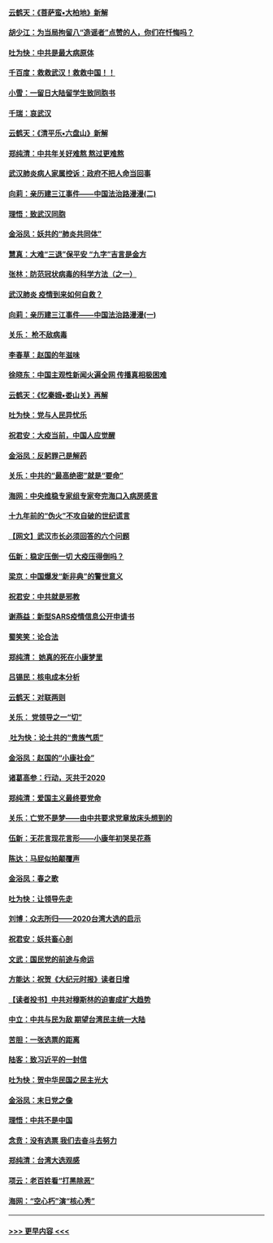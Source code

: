 #### [云鹤天：《菩萨蛮▪大柏地》新解](../pages/nsc993/n11838059.md?t=02021031) 
#### [胡少江：为当局拘留八“造谣者”点赞的人，你们在忏悔吗？](../pages/nsc993/n11836801.md?t=02021031) 
#### [吐为快：中共是最大病原体](../pages/nsc993/n11836748.md?t=02021031) 
#### [千百度：救救武汉！救救中国！！](../pages/nsc993/n11836145.md?t=02021031) 
#### [小雪：一留日大陆留学生致同胞书](../pages/nsc993/n11834624.md?t=02021031) 
#### [千瑞：哀武汉](../pages/nsc993/n11833647.md?t=02021031) 
#### [云鹤天：《清平乐▪六盘山》新解](../pages/nsc993/n11833611.md?t=02021031) 
#### [郑纯清：中共年关好难熬 熬过更难熬](../pages/nsc993/n11833489.md?t=02021031) 
#### [武汉肺炎病人家属控诉：政府不把人命当回事](../pages/nsc993/n11833205.md?t=02021031) 
#### [向莉：亲历建三江事件——中国法治路漫漫(二)](../pages/nsc993/n11829102.md?t=02021031) 
#### [理悟：致武汉同胞](../pages/nsc993/n11831522.md?t=02021031) 
#### [金浴凤：妖共的“肺炎共同体”](../pages/nsc993/n11829448.md?t=02021031) 
#### [慧真：大难“三退”保平安 “九字”吉言是金方](../pages/nsc993/n11829501.md?t=02021031) 
#### [张林：防范冠状病毒的科学方法（之一）](../pages/nsc993/n11828618.md?t=02021031) 
#### [武汉肺炎 疫情到来如何自救？](../pages/nsc993/n11827632.md?t=02021031) 
#### [向莉：亲历建三江事件——中国法治路漫漫(一)](../pages/nsc993/n11827190.md?t=02021031) 
#### [关乐： 枪不敌病毒](../pages/nsc993/n11826746.md?t=02021031) 
#### [李春草：赵国的年滋味](../pages/nsc993/n11826321.md?t=02021031) 
#### [徐晓东：中国主观性新闻火遍全网 传播真相极困难](../pages/nsc993/n11826508.md?t=02021031) 
#### [云鹤天：《忆秦娥▪娄山关》再解](../pages/nsc993/n11824682.md?t=02021031) 
#### [吐为快：党与人民异忧乐](../pages/nsc993/n11824660.md?t=02021031) 
#### [祝君安：大疫当前，中国人应觉醒](../pages/nsc993/n11821946.md?t=02021031) 
#### [金浴凤：反躬罪己是解药](../pages/nsc993/n11820280.md?t=02021031) 
#### [关乐：中共的“最高绝密”就是“要命”](../pages/nsc993/n11816946.md?t=02021031) 
#### [海网：中央维稳专家组专家夸完海口入病房感言](../pages/nsc993/n11815138.md?t=02021031) 
#### [十九年前的“伪火”不攻自破的世纪谎言](../pages/nsc993/n11813238.md?t=02021031) 
#### [【网文】武汉市长必须回答的六个问题](../pages/nsc993/n11813848.md?t=02021031) 
#### [伍新：稳定压倒一切 大疫压得倒吗？](../pages/nsc993/n11812634.md?t=02021031) 
#### [梁京：中国爆发“新非典”的警世意义](../pages/nsc993/n11812554.md?t=02021031) 
#### [祝君安：中共就是邪教](../pages/nsc993/n11812431.md?t=02021031) 
#### [谢燕益：新型SARS疫情信息公开申请书](../pages/nsc993/n11808840.md?t=02021031) 
#### [蜀笑笑：论合法](../pages/nsc993/n11808064.md?t=02021031) 
#### [郑纯清： 她真的死在小康梦里](../pages/nsc993/n11806623.md?t=02021031) 
#### [吕锡民：核电成本分析](../pages/nsc993/n11806284.md?t=02021031) 
#### [云鹤天：对联两则](../pages/nsc993/n11805957.md?t=02021031) 
#### [关乐： 党领导之一“切”](../pages/nsc993/n11804505.md?t=02021031) 
#### [ 吐为快：论土共的“贵族气质”](../pages/nsc993/n11804490.md?t=02021031) 
#### [金浴凤：赵国的“小康社会”](../pages/nsc993/n11804452.md?t=02021031) 
#### [诸葛高参：行动，灭共于2020](../pages/nsc993/n11804120.md?t=02021031) 
#### [郑纯清：爱国主义最终要党命](../pages/nsc993/n11802197.md?t=02021031) 
#### [关乐：亡党不是梦——由中共要求党章放床头想到的](../pages/nsc993/n11802156.md?t=02021031) 
#### [伍新：无花言现花言形——小康年初哭吴花燕](../pages/nsc993/n11800044.md?t=02021031) 
#### [陈达：马屁似拍颠覆声](../pages/nsc993/n11800010.md?t=02021031) 
#### [金浴凤：春之歌](../pages/nsc993/n11797687.md?t=02021031) 
#### [吐为快：让领导先走](../pages/nsc993/n11797512.md?t=02021031) 
#### [刘博：众志所归——2020台湾大选的启示](../pages/nsc993/n11796878.md?t=02021031) 
#### [祝君安：妖共畜心剖](../pages/nsc993/n11794273.md?t=02021031) 
#### [文武：国民党的前途与命运](../pages/nsc993/n11794198.md?t=02021031) 
#### [方能达：祝贺《大纪元时报》读者日增](../pages/nsc993/n11793807.md?t=02021031) 
#### [【读者投书】中共对穆斯林的迫害成扩大趋势](../pages/nsc993/n11791371.md?t=02021031) 
#### [中立：中共与民为敌 期望台湾民主统一大陆](../pages/nsc993/n11790392.md?t=02021031) 
#### [苦胆：一张选票的距离](../pages/nsc993/n11788914.md?t=02021031) 
#### [陆客：致习近平的一封信](../pages/nsc993/n11788867.md?t=02021031) 
#### [吐为快：贺中华民国之民主光大](../pages/nsc993/n11788618.md?t=02021031) 
#### [金浴凤：末日党之像](../pages/nsc993/n11787475.md?t=02021031) 
#### [理悟：中共不是中国](../pages/nsc993/n11787463.md?t=02021031) 
#### [念贲：没有选票  我们去奋斗去努力](../pages/nsc993/n11787398.md?t=02021031) 
#### [郑纯清：台湾大选观感](../pages/nsc993/n11786210.md?t=02021031) 
#### [项云：老百姓看“打黑除恶”](../pages/nsc993/n11785398.md?t=02021031) 
#### [海网：“空心朽”演“核心秀”](../pages/nsc993/n11783874.md?t=02021031) 

----
#### [ >>> 更早内容 <<< ](../indexes/nsc993-earlier.md)
